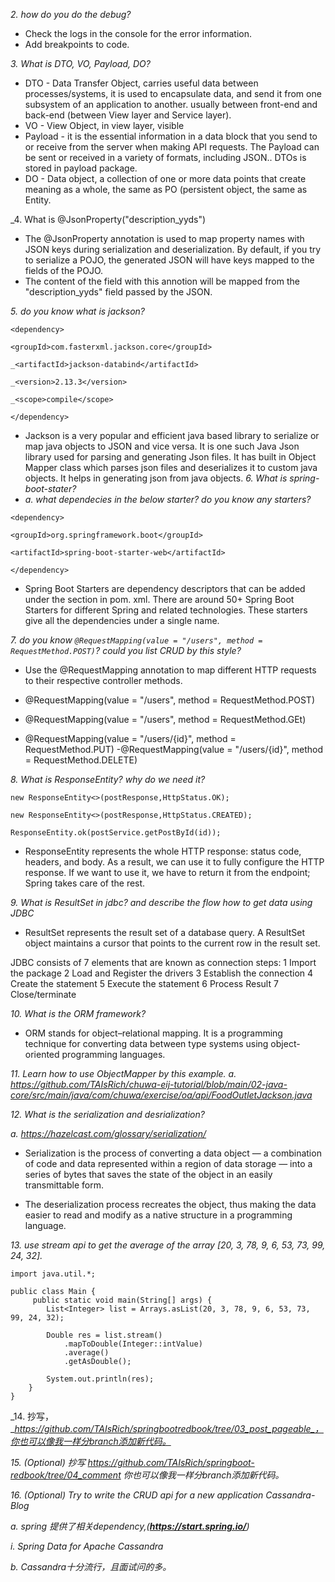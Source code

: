 ﻿_2. how do you do the debug?_
-   Check the logs in the console for the error information.
-   Add breakpoints to code.

_3. What is DTO, VO, Payload, DO?_

- DTO - Data Transfer Object, carries useful data between processes/systems, it is used to encapsulate data, and send it from one subsystem of an application to another. usually between front-end and back-end (between View layer and Service layer).
- VO - View Object, in view layer, visible
- Payload -  it is the essential information in a data block that you send to or receive from the server when making API requests. The Payload can be sent or received in a variety of formats, including JSON.. DTOs is stored in payload package.
- DO - Data object, a collection of one or more data points that create meaning as a whole, the same as PO (persistent object, the same as Entity.

_4. What is @JsonProperty("description_yyds") 

- The @JsonProperty annotation is used to map property names with JSON keys during serialization and deserialization. By default, if you try to serialize a POJO, the generated JSON will have keys mapped to the fields of the POJO.
-  The content of the field with this annotion will be mapped from the "description_yyds" field passed by the JSON.


_5. do you know what is jackson?_ 
```
<dependency>

<groupId>com.fasterxml.jackson.core</groupId>

_<artifactId>jackson-databind</artifactId>

_<version>2.13.3</version>

_<scope>compile</scope>

</dependency>
```
-   Jackson is a very popular and efficient java based library to serialize or map java objects to JSON and vice versa. It is one such Java Json library used for parsing and generating Json files. It has built in Object Mapper class which parses json files and deserializes it to custom java objects. It helps in generating json from java objects.
_6. What is spring-boot-stater?_
- _a. what dependecies in the below starter? do you know any starters?_
```
<dependency>

<groupId>org.springframework.boot</groupId>

<artifactId>spring-boot-starter-web</artifactId>

</dependency>
```

-   Spring Boot Starters are dependency descriptors that can be added under the section in pom. xml. There are around 50+ Spring Boot Starters for different Spring and related technologies. These starters give all the dependencies under a single name.


_7. do you know `@RequestMapping(value = "/users", method = RequestMethod.POST)`? could you list CRUD by this style?_


- Use the @RequestMapping annotation to map different HTTP requests to their respective controller methods.

- @RequestMapping(value = "/users", method = RequestMethod.POST)
- @RequestMapping(value = "/users", method = RequestMethod.GEt)
- @RequestMapping(value = "/users/{id}", method = RequestMethod.PUT)
 -@RequestMapping(value = "/users/{id}", method = RequestMethod.DELETE)

_8. What is ResponseEntity? why do we need it?_
```
new ResponseEntity<>(postResponse,HttpStatus.OK);

new ResponseEntity<>(postResponse,HttpStatus.CREATED);

ResponseEntity.ok(postService.getPostById(id));
```
-   ResponseEntity represents the whole HTTP response: status code, headers, and body. As a result, we can use it to fully configure the HTTP response. If we want to use it, we have to return it from the endpoint; Spring takes care of the rest.

_9. What is ResultSet in jdbc? and describe the flow how to get data using JDBC_


- ResultSet represents the result set of a database query. A ResultSet object maintains a cursor that points to the current row in the result set. 

JDBC consists of 7 elements that are known as connection steps:
1	Import the package 
2	Load and Register the drivers 
3	Establish the connection 
4	Create the statement 
5	Execute the statement 
6	Process Result
7	Close/terminate

_10. What is the ORM framework?_

- ORM stands for object–relational mapping. 
It is a programming technique for converting data between type systems using object-oriented programming languages.


_11. Learn how to use ObjectMapper by this example._
_a._ _https://github.com/TAIsRich/chuwa-eij-tutorial/blob/main/02-java-core/src/main/java/com/chuwa/exercise/oa/api/FoodOutletJackson.java_

_12. What is the serialization and desrialization?_

_a._ _https://hazelcast.com/glossary/serialization/_


- Serialization is the process of converting a data object — a combination of code and data represented within a region of data storage — into a series of bytes that saves the state of the object in an easily transmittable form.

- The deserialization process recreates the object, thus making the data easier to read and modify as a native structure in a programming language.


_13. use stream api to get the average of the array [20, 3, 78, 9, 6, 53, 73, 99, 24, 32]._

```
import java.util.*;

public class Main {
     public static void main(String[] args) {
        List<Integer> list = Arrays.asList(20, 3, 78, 9, 6, 53, 73, 99, 24, 32);

		Double res = list.stream()
			.mapToDouble(Integer::intValue)
			.average()
			.getAsDouble();
        
        System.out.println(res);
    }
}
```

_14. 抄写，__https://github.com/TAIsRich/springbootredbook/tree/03_post_pageable_，你也可以像我⼀样分branch添加新代码。_

_15. (Optional) 抄写_ _https://github.com/TAIsRich/springboot-redbook/tree/04_comment 你也可以像我⼀样分branch添加新代码。_

_16. (Optional) Try to write the CRUD api for a new application Cassandra-Blog_

_a. spring 提供了相关dependency,(__https://start.spring.io/__)_

_i. Spring Data for Apache Cassandra_

_b. Cassandra⼗分流⾏，且⾯试问的多。_
